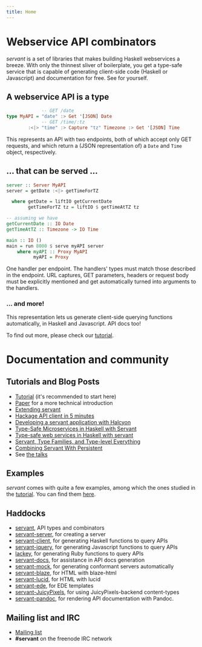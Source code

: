 ```yaml
---
title: Home
---
```


# Webservice API combinators

*servant* is a set of libraries that makes building Haskell webservices a breeze. With only the thinnest sliver of boilerplate, you get a type-safe service that is capable of generating client-side code (Haskell or Javascript) and documentation for free. See for yourself.

## A webservice API is a type

``` haskell
             -- GET /date
type MyAPI = "date" :> Get '[JSON] Date
             -- GET /time/:tz
        :<|> "time" :> Capture "tz" Timezone :> Get '[JSON] Time
```

This represents an API with two endpoints, both of which accept only GET requests, and which return a (JSON representation of) a `Date` and `Time` object, respectively.

## ... that can be served ...

``` haskell
server :: Server MyAPI
server = getDate :<|> getTimeForTZ

  where getDate = liftIO getCurrentDate
        getTimeForTZ tz = liftIO $ getTimeAtTZ tz

-- assuming we have
getCurrentDate :: IO Date
getTimeAtTZ :: Timezone -> IO Time

main :: IO ()
main = run 8000 $ serve myAPI server
    where myAPI :: Proxy MyAPI
          myAPI = Proxy
```

One handler per endpoint. The handlers' types must match those described in the endpoint. URL captures, GET parameters, headers or request body must be explicitly mentioned and get automatically turned into arguments to the handlers.

### ... and more!

This representation lets us generate client-side querying functions automatically, in Haskell and Javascript. API docs too!

To find out more, please check our [tutorial](/tutorial).

# Documentation and community

## Tutorials and Blog Posts

- [Tutorial](/tutorial) (it's recommended to start here)
- [Paper](http://www.andres-loeh.de/Servant/servant-wgp.pdf) for a more technical introduction
- [Extending servant](/extending.html)
- [Hackage API client in 5 minutes](/client-in-5-minutes.html)
- [Developing a servant application with Halcyon](https://halcyon.sh/tutorial/)
- [Type-Safe Microservices in Haskell with Servant](https://github.com/k-bx/owlcloud)
- [Type-safe web services in Haskell with servant](http://taylor.fausak.me/2015/08/23/type-safe-web-services-in-haskell-with-servant/)
- [Servant, Type Families, and Type-level Everything](http://www.arow.info/blog/posts/2015-07-10-servant-intro.html)
- [Combining Servant With Persistent](http://www.parsonsmatt.org/programming/2015/06/07/servant-persistent.html)
- See [the talks](/talks.html)

## Examples

*servant* comes with quite a few examples, among which the ones studied in the [tutorial](/tutorial). You can find them [here](https://github.com/haskell-servant/servant/tree/master/servant-examples).

## Haddocks

- [servant](http://hackage.haskell.org/package/servant), API types and combinators
- [servant-server](http://hackage.haskell.org/package/servant-server), for creating a server
- [servant-client](http://hackage.haskell.org/package/servant-client), for generating Haskell functions to query APIs
- [servant-jquery](http://hackage.haskell.org/package/servant-jquery), for generating Javascript functions to query APIs
- [lackey](https://hackage.haskell.org/package/lackey), for generating Ruby functions to query APIs
- [servant-docs](http://hackage.haskell.org/package/servant-docs), for assistance in API docs generation
- [servant-mock](http://hackage.haskell.org/package/servant-mock), for generating conformant servers automatically
- [servant-blaze](http://hackage.haskell.org/package/servant-blaze), for HTML with blaze-html
- [servant-lucid](http://hackage.haskell.org/package/servant-lucid), for HTML with lucid
- [servant-ede](https://hackage.haskell.org/package/servant-ede), for EDE templates
- [servant-JuicyPixels](https://hackage.haskell.org/package/servant-JuicyPixels), for using JuicyPixels-backend content-types
- [servant-pandoc](https://hackage.haskell.org/package/servant-pandoc), for rendering API documentation with Pandoc.

## Mailing list and IRC

- [Mailing list](https://groups.google.com/forum/#!forum/haskell-servant)
- **#servant** on the freenode IRC network
